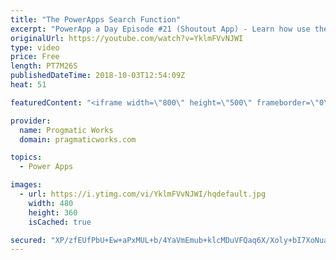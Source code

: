 ```yaml
---
title: "The PowerApps Search Function"
excerpt: "PowerApp a Day Episode #21 (Shoutout App) - Learn how use the Search function to run a query against a data source to pull only selective data.   Pragmatic Works Training : https://pragmaticworks.com/training/on-demand-training  Delegatable sources and commands: https://docs.microsoft.com/en-us/powerapps/maker/canvas-apps/delegation-list"
originalUrl: https://youtube.com/watch?v=YklmFVvNJWI
type: video
price: Free
length: PT7M26S
publishedDateTime: 2018-10-03T12:54:09Z
heat: 51

featuredContent: "<iframe width=\"800\" height=\"500\" frameborder=\"0\" src=\"https://www.youtube.com/embed/YklmFVvNJWI\" allow=\"accelerometer; autoplay; encrypted-media; gyroscope; picture-in-picture\" allowfullscreen></iframe>"

provider:
  name: Progmatic Works
  domain: pragmaticworks.com

topics:
  - Power Apps

images:
  - url: https://i.ytimg.com/vi/YklmFVvNJWI/hqdefault.jpg
    width: 480
    height: 360
    isCached: true

secured: "XP/zfEUfPbU+Ew+aPxMUL+b/4YaVmEmub+klcMDuVFQaq6X/Xoly+bI7XoNuad8bQlcoBtLAIWU9b1H97SMRRgKmwx0FQ6AFOFfdugkPW8Ahh3RR+OBBorDfFf91vILcTGWC7kBAhPjgmEp5VdjfqQvWkSMF5BpjG5FRPAx7PBfbhoxfgSZYxhtgGslFw1h++y583B3Ksl0AHjhsHPmxy2EewyG2ngmhSU1XKMjdcsbb+qmgV4jAFLccZe0DvARDHe2BIjiPska28f9DcEw7aAzPBXWJvQGXh7BuKwhekSij9PntyZzs0V0lQ8Mv7YsVyvA8hhaeK4XWHaGodH4d5dsxrCclD1RsoN8RFwvltth83KS5kJSu6RDUwW5V9lBb1BKWFze/kngQUG5aRvMZgTMKh2jtR+ePnBhRNXgsOiw=;7f2nJmd+jlX/Cpnp1mZ2IQ=="
---
```


